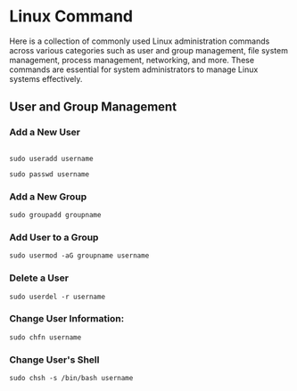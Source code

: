 # Linux Command
Here is a collection of commonly used Linux administration commands across various categories such as user and group management, file system management, process management, networking, and more. These commands are essential for system administrators to manage Linux systems effectively.
## User and Group Management

### Add a New User

```

sudo useradd username

```

```
sudo passwd username

```
### Add a New Group

```
sudo groupadd groupname

```

### Add User to a Group

```
sudo usermod -aG groupname username

```

### Delete a User

```
sudo userdel -r username

```

### Change User Information:

```
sudo chfn username

```

### Change User's Shell

```
sudo chsh -s /bin/bash username

```
